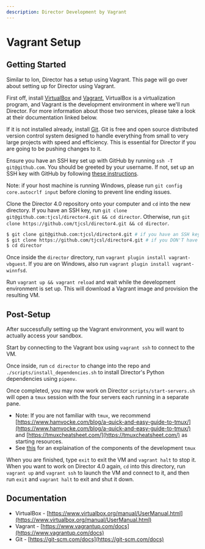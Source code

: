 ```yaml
---
description: Director Development by Vagrant
---
```


# Vagrant Setup

## Getting Started

Similar to Ion, Director has a setup using Vagrant. This page will go over about setting up for Director using Vagrant.

First off, install [VirtualBox](https://www.virtualbox.org/wiki/Downloads) and [Vagrant](https://www.vagrantup.com/downloads), VirtualBox is a virtualization program, and Vagrant is the development environment in where we'll run Director. For more information about those two services, please take a look at their documentation linked below.

If it is not installed already, install [Git](https://git-scm.com/). Git is free and open source distributed version control system designed to handle everything from small to very large projects with speed and efficiency. This is essential for Director if you are going to be pushing changes to it.

Ensure you have an SSH key set up with GitHub by running `ssh -T git@github.com`. You should be greeted by your username. If not, set up an SSH key with GitHub by following [these instructions](https://help.github.com/articles/generating-an-ssh-key/).

Note: if your host machine is running Windows, please run `git config core.autocrlf input` before cloning to prevent line ending issues.

Clone the Director 4.0 repository onto your computer and `cd` into the new directory. If you have an SSH key, run `git clone git@github.com:tjcsl/director4.git && cd director`. Otherwise, run `git clone https://github.com/tjcsl/director4.git && cd director`.

```bash
$ git clone git@github.com:tjcsl/director4.git # if you have an SSH key
$ git clone https://github.com/tjcsl/director4.git # if you DON'T have an SSH key
$ cd director
```

Once inside the `director` directory, run `vagrant plugin install vagrant-vbguest`. If you are on Windows, also run `vagrant plugin install vagrant-winnfsd`.

Run `vagrant up && vagrant reload` and wait while the development environment is set up. This will download a Vagrant image and provision the resulting VM.

## Post-Setup

After successfully setting up the Vagrant environment, you will want to actually access your sandbox.

Start by connecting to the Vagrant box using `vagrant ssh` to connect to the VM.

Once inside, run `cd director` to change into the repo and `./scripts/install_dependencies.sh` to install Director's Python dependencies using `pipenv`.

Once completed, you may now work on Director `scripts/start-servers.sh` will open a `tmux` session with the four servers each running in a separate pane.

* Note: If you are not familiar with `tmux`, we recommend [https://www.hamvocke.com/blog/a-quick-and-easy-guide-to-tmux/](https://www.hamvocke.com/blog/a-quick-and-easy-guide-to-tmux/) and [https://tmuxcheatsheet.com/](https://tmuxcheatsheet.com/) as starting resources.
* See [this](https://github.com/tjcsl/director4/blob/master/docs/docs/tmux.md) for an explaination of the components of the development `tmux`

When you are finished, type `exit` to exit the VM and `vagrant halt` to stop it. When you want to work on Director 4.0 again, `cd` into this directory, run `vagrant up` and `vagrant ssh` to launch the VM and connect to it, and then run `exit` and `vagrant halt` to exit and shut it down.

## Documentation

* VirtualBox - [https://www.virtualbox.org/manual/UserManual.html](https://www.virtualbox.org/manual/UserManual.html)
* Vagrant - [https://www.vagrantup.com/docs](https://www.vagrantup.com/docs)
* Git - [https://git-scm.com/docs](https://git-scm.com/docs)
